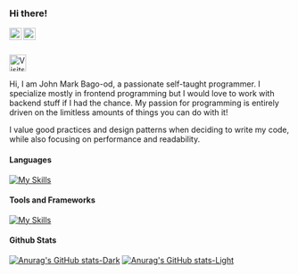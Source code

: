 

### Hi there!

<a href="https://twitter.com/mrkkyyyy">
  <img align="left" alt="Abhishek Naidu | Twitter" width="22px" src="https://raw.githubusercontent.com/peterthehan/peterthehan/master/assets/twitter.svg" />
</a>
<a href="https://www.linkedin.com/in/john-mark-bago-od-26439b205/">
  <img align="left" alt="Abhishek's LinkedIN" width="22px" src="https://raw.githubusercontent.com/peterthehan/peterthehan/master/assets/linkedin.svg" />
</a>

<br>
<br>

<a href="https://visits.roshan.cyou"><img src="https://visits.roshan.cyou/rA1WfW8uk7UstT8JAyhr?label=visits&shadow=1&shadowOpacity=30&swap=0&labelBGColor=171719&countBGColor=22bbff&labelTextColor=FFFFFF&countTextColor=FFFFFF" alt="Visits Counter Badge" height=30px/></a>

Hi, I am John Mark Bago-od, a passionate self-taught programmer. I specialize mostly in frontend programming but I would love to work with backend stuff if I had the chance. My passion for programming is entirely driven on the limitless amounts of things you can do with it! 

I value good practices and design patterns when deciding to write my code, while also focusing on performance and readability.

#### Languages
[![My Skills](https://skillicons.dev/icons?i=html,css,js,ts,py&perline=3)](https://skillicons.dev)

#### Tools and Frameworks
[![My Skills](https://skillicons.dev/icons?i=react,nextjs,tailwindcss,nodejs,postgres,mongodb&perline=3)](https://skillicons.dev)


#### Github Stats
[![Anurag's GitHub stats-Dark](https://github-readme-stats.vercel.app/api?username=jmmaa&show_icons=true&icon_color=#22bbff&hide_border=true&theme=dark#gh-dark-mode-only)](https://github.com/anuraghazra/github-readme-stats#gh-dark-mode-only)
[![Anurag's GitHub stats-Light](https://github-readme-stats.vercel.app/api?username=jmmaa&show_icons=true&icon_color=#22bbff&hide_border=true&theme=default#gh-light-mode-only)](https://github.com/anuraghazra/github-readme-stats#gh-light-mode-only)

